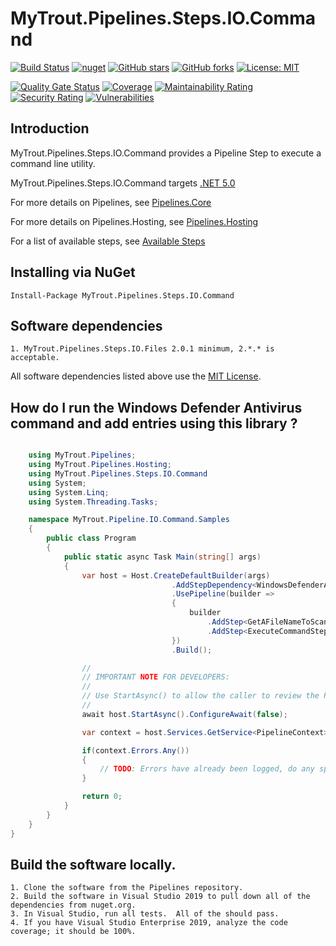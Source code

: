 # MyTrout.Pipelines.Steps.IO.Command

[![Build Status](https://dev.azure.com/mytrout/Pipelines/_apis/build/status/mytrout.Pipelines.Steps.IO.Command?branchName=master)](https://dev.azure.com/mytrout/Pipelines/_build/latest?definitionId=24&branchName=master)
[![nuget](https://buildstats.info/nuget/MyTrout.Pipelines.Steps.IO.Command?includePreReleases=true)](https://www.nuget.org/packages/MyTrout.Pipelines.Steps.IO.Command/)
[![GitHub stars](https://img.shields.io/github/stars/mytrout/Pipelines.svg)](https://github.com/mytrout/Pipelines/stargazers)
[![GitHub forks](https://img.shields.io/github/forks/mytrout/Pipelines.svg)](https://github.com/mytrout/Pipelines/network)
[![License: MIT](https://img.shields.io/github/license/mytrout/Pipelines.svg)](https://licenses.nuget.org/MIT)

[![Quality Gate Status](https://sonarcloud.io/api/project_badges/measure?project=Pipelines.Steps.IO.Command&metric=alert_status)](https://sonarcloud.io/dashboard?id=Pipelines.Steps.IO.Command)
[![Coverage](https://sonarcloud.io/api/project_badges/measure?project=Pipelines.Steps.IO.Command&metric=coverage)](https://sonarcloud.io/dashboard?id=Pipelines.Steps.IO.Command)
[![Maintainability Rating](https://sonarcloud.io/api/project_badges/measure?project=Pipelines.Steps.IO.Command&metric=sqale_rating)](https://sonarcloud.io/dashboard?id=Pipelines.Steps.IO.Command)
[![Security Rating](https://sonarcloud.io/api/project_badges/measure?project=Pipelines.Steps.IO.Command&metric=security_rating)](https://sonarcloud.io/dashboard?id=Pipelines.Steps.IO.Command)
[![Vulnerabilities](https://sonarcloud.io/api/project_badges/measure?project=Pipelines.Steps.IO.Command&metric=vulnerabilities)](https://sonarcloud.io/dashboard?id=Pipelines.Steps.IO.Command)

## Introduction

MyTrout.Pipelines.Steps.IO.Command provides a Pipeline Step to execute a command line utility.

MyTrout.Pipelines.Steps.IO.Command targets [.NET 5.0](https://dotnet.microsoft.com/download/dotnet/5.0)

For more details on Pipelines, see [Pipelines.Core](../../Core/README.md)

For more details on Pipelines.Hosting, see [Pipelines.Hosting](../../Hosting/README.md)

For a list of available steps, see [Available Steps](../README.md)

## Installing via NuGet

    Install-Package MyTrout.Pipelines.Steps.IO.Command

## Software dependencies

    1. MyTrout.Pipelines.Steps.IO.Files 2.0.1 minimum, 2.*.* is acceptable.

All software dependencies listed above use the [MIT License](https://licenses.nuget.org/MIT).

## How do I run the Windows Defender Antivirus command and add entries using this library ?

```csharp

    using MyTrout.Pipelines;
    using MyTrout.Pipelines.Hosting;
    using MyTrout.Pipelines.Steps.IO.Command
    using System;
    using System.Linq;
    using System.Threading.Tasks;

    namespace MyTrout.Pipeline.IO.Command.Samples
    {
        public class Program
        {
            public static async Task Main(string[] args)
            {
                var host = Host.CreateDefaultBuilder(args)
                                    .AddStepDependency<WindowsDefenderAmtivirusOptions>()
                                    .UsePipeline(builder => 
                                    {
                                        builder
                                            .AddStep<GetAFileNameToScanStep>()
                                            .AddStep<ExecuteCommandStep>()
                                    })
                                    .Build();

                //
                // IMPORTANT NOTE FOR DEVELOPERS:
                // 
                // Use StartAsync() to allow the caller to review the PipelineContext after execution.
                //
                await host.StartAsync().ConfigureAwait(false);

                var context = host.Services.GetService<PipelineContext>();

                if(context.Errors.Any())
                {
                    // TODO: Errors have already been logged, do any special error processing here.
                }

                return 0;
            }
        }
    }
}

```

## Build the software locally.
    1. Clone the software from the Pipelines repository.
    2. Build the software in Visual Studio 2019 to pull down all of the dependencies from nuget.org.
    3. In Visual Studio, run all tests.  All of the should pass.
    4. If you have Visual Studio Enterprise 2019, analyze the code coverage; it should be 100%.